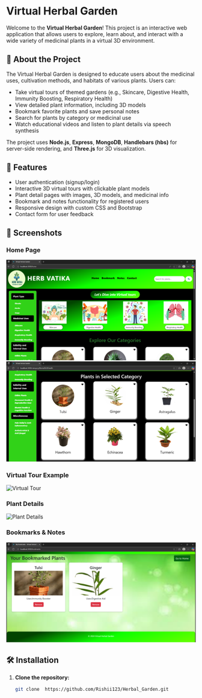 # Virtual Herbal Garden

Welcome to the **Virtual Herbal Garden**! This project is an interactive web application that allows users to explore, learn about, and interact with a wide variety of medicinal plants in a virtual 3D environment.

## 🌱 About the Project

The Virtual Herbal Garden is designed to educate users about the medicinal uses, cultivation methods, and habitats of various plants. Users can:

- Take virtual tours of themed gardens (e.g., Skincare, Digestive Health, Immunity Boosting, Respiratory Health)
- View detailed plant information, including 3D models
- Bookmark favorite plants and save personal notes
- Search for plants by category or medicinal use
- Watch educational videos and listen to plant details via speech synthesis

The project uses **Node.js**, **Express**, **MongoDB**, **Handlebars (hbs)** for server-side rendering, and **Three.js** for 3D visualization.

## 🚀 Features

- User authentication (signup/login)
- Interactive 3D virtual tours with clickable plant models
- Plant detail pages with images, 3D models, and medicinal info
- Bookmark and notes functionality for registered users
- Responsive design with custom CSS and Bootstrap
- Contact form for user feedback

## 📸 Screenshots

### Home Page
![Home Page](screenshots/home.png)
<br>
![.](screenshots/home_02.png)

### Virtual Tour Example
![Virtual Tour](screenshots/3D_model.png)

### Plant Details
![Plant Details](screenshots/plant_details.png)

### Bookmarks & Notes
![Bookmarks](screenshots/bookmark.png)

## 🛠️ Installation

1. **Clone the repository:**
   ```sh
   git clone  https://github.com/Rishii123/Herbal_Garden.git
